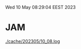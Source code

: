 Wed 10 May 08:29:04 EEST 2023
# JAM
<a href='./cache/202305/10_08.log'>./cache/202305/10_08.log</a>
